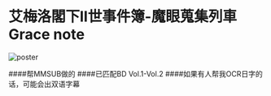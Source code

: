 # 艾梅洛閣下II世事件簿-魔眼蒐集列車Grace note

![poster](poster.png)

####帮MMSUB做的
####已匹配BD Vol.1-Vol.2
####如果有人帮我OCR日字的话，可能会出双语字幕
